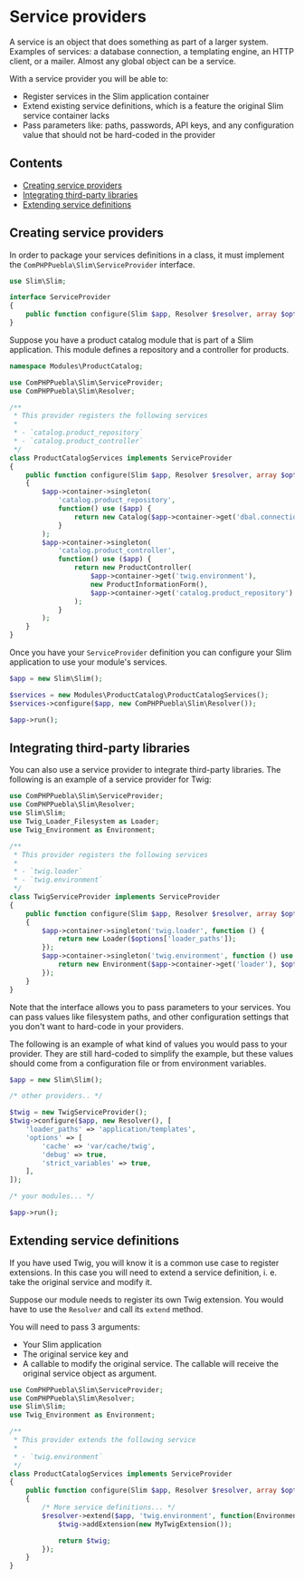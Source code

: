 # Service providers

A service is an object that does something as part of a larger system. Examples of services: a
database connection, a templating engine, an HTTP client, or a mailer. Almost any global object 
can be a service.

With a service provider you will be able to:

* Register services in the Slim application container
* Extend existing service definitions, which is a feature the original Slim service container lacks
* Pass parameters like: paths, passwords, API keys, and any configuration value that should not be
  hard-coded in the provider
  
## Contents 

* [Creating service providers](#creating-service-providers)
* [Integrating third-party libraries](#integrating-third-party-libraries)
* [Extending service definitions](#extending-service-definitions)

## Creating service providers

In order to package your services definitions in a class, it must implement the 
`ComPHPPuebla\Slim\ServiceProvider` interface.

```php
use Slim\Slim;

interface ServiceProvider
{
    public function configure(Slim $app, Resolver $resolver, array $options = []);
}
```

Suppose you have a product catalog module that is part of a Slim application. This module defines
a repository and a controller for products.

```php
namespace Modules\ProductCatalog;

use ComPHPPuebla\Slim\ServiceProvider;
use ComPHPPuebla\Slim\Resolver;

/**
 * This provider registers the following services
 *
 * - `catalog.product_repository`
 * - `catalog.product_controller`
 */
class ProductCatalogServices implements ServiceProvider
{
    public function configure(Slim $app, Resolver $resolver, array $options = [])
    {
        $app->container->singleton(
            'catalog.product_repository',
            function() use ($app) {
                return new Catalog($app->container->get('dbal.connection'));
            }
        );
        $app->container->singleton(
            'catalog.product_controller',
            function() use ($app) {
                return new ProductController(
                    $app->container->get('twig.environment'),
                    new ProductInformationForm(),
                    $app->container->get('catalog.product_repository')
                );
            }
        );
    }
}
```

Once you have your `ServiceProvider` definition you can configure your Slim application
to use your module's services.

```php
$app = new Slim\Slim();

$services = new Modules\ProductCatalog\ProductCatalogServices();
$services->configure($app, new ComPHPPuebla\Slim\Resolver());

$app->run();
```

## Integrating third-party libraries

You can also use a service provider to integrate third-party libraries. The following is an example 
of a service provider for Twig:

```php
use ComPHPPuebla\Slim\ServiceProvider;
use ComPHPPuebla\Slim\Resolver;
use Slim\Slim;
use Twig_Loader_Filesystem as Loader;
use Twig_Environment as Environment;

/**
 * This provider registers the following services
 *
 * - `twig.loader`
 * - `twig.environment`
 */
class TwigServiceProvider implements ServiceProvider
{
    public function configure(Slim $app, Resolver $resolver, array $options = [])
    {
        $app->container->singleton('twig.loader', function () {
            return new Loader($options['loader_paths']);
        });
        $app->container->singleton('twig.environment', function () use ($app) {
            return new Environment($app->container->get('loader'), $options['options']);
        });
    }
}
```

Note that the interface allows you to pass parameters to your services. You can
pass values like filesystem paths, and other configuration settings that you
don't want to hard-code in your providers.

The following is an example of what kind of values you would pass to your provider.
They are still hard-coded to simplify the example, but these values should come from
a configuration file or from environment variables.

```php
$app = new Slim\Slim();

/* other providers.. */

$twig = new TwigServiceProvider();
$twig->configure($app, new Resolver(), [
    'loader_paths' => 'application/templates',
    'options' => [
        'cache' => 'var/cache/twig',
        'debug' => true,
        'strict_variables' => true,
    ],
]);

/* your modules... */

$app->run();
```

## Extending service definitions

If you have used Twig, you will know it is a common use case to register extensions.
In this case you will need to extend a service definition, i. e. take the original
service and modify it. 

Suppose our module needs to register its own Twig extension. You would have to use the `Resolver` 
and call its `extend` method.

You will need to pass 3 arguments:
 
* Your Slim application
* The original service key and 
* A callable to modify the original service. The callable will receive the original service object
as argument.

```php
use ComPHPPuebla\Slim\ServiceProvider;
use ComPHPPuebla\Slim\Resolver;
use Slim\Slim;
use Twig_Environment as Environment;

/**
 * This provider extends the following service
 *
 * - `twig.environment`
 */
class ProductCatalogServices implements ServiceProvider
{
    public function configure(Slim $app, Resolver $resolver, array $options = [])
    {
        /* More service definitions... */
        $resolver->extend($app, 'twig.environment', function(Environment $twig) {
            $twig->addExtension(new MyTwigExtension());

            return $twig;
        });
    }
}
```
